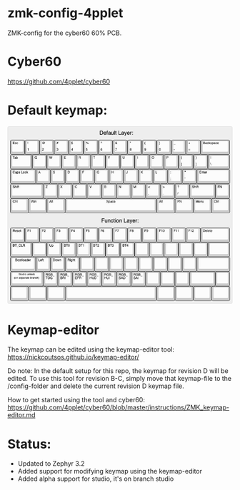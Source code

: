 # zmk-config-4pplet

ZMK-config for the cyber60 60% PCB.

# Cyber60
https://github.com/4pplet/cyber60

# Default keymap:
![alt text](./readme-images/default_fw_20241017.jpg "Default firmware")

# Keymap-editor
The keymap can be edited using the keymap-editor tool: https://nickcoutsos.github.io/keymap-editor/

Do note: In the default setup for this repo, the keymap for revision D will be edited. To use this tool for revision B-C, simply move that keymap-file to the /config-folder and delete the current revision D keymap file. 

How to get started using the tool and cyber60: https://github.com/4pplet/cyber60/blob/master/instructions/ZMK_keymap-editor.md

# Status:
- Updated to Zephyr 3.2
- Added support for modifying keymap using the keymap-editor
- Added alpha support for studio, it's on branch studio
